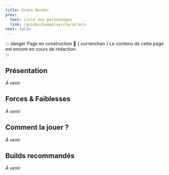 ```yaml
---
title: Grass Wonder
prev:
  text: Liste des personnages
  link: /guides/Gameplay/characters
next: false
---
```

<UmaBreadcrumb slug="grasswonder" />
<UmaDetails slug="grasswonder" />

::: danger Page en construction 🚧 { currenchan }
Le contenu de cette page est encore en cours de rédaction.  
:::

## Présentation
*À venir*

## Forces & Faiblesses
*À venir*

## Comment la jouer ?
*À venir*

## Builds recommandés
*À venir*
